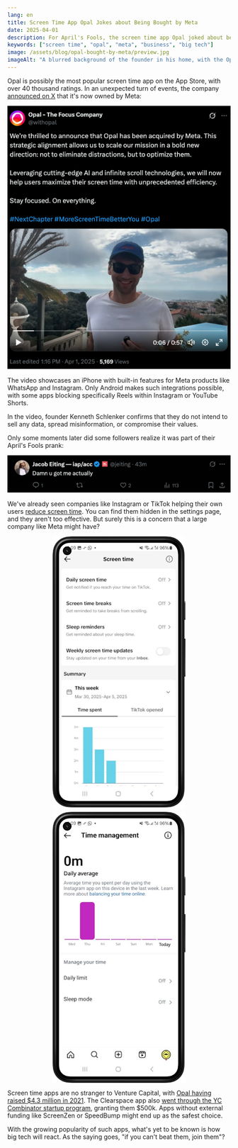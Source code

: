 ```yaml
---
lang: en
title: Screen Time App Opal Jokes about Being Bought by Meta
date: 2025-04-01
description: For April's Fools, the screen time app Opal joked about being bought by Meta. Is this something that could actually happen?
keywords: ["screen time", "opal", "meta", "business", "big tech"]
image: /assets/blog/opal-bought-by-meta/preview.jpg
imageAlt: "A blurred background of the founder in his home, with the Opal and Meta icons joined by a heart on the foreground, and the text: April's Fools edition"
---
```


Opal is possibly the most popular screen time app on the App Store, with over 40 thousand ratings. In an unexpected turn of events, the company [announced on X](https://x.com/withopal/status/1907029291239383401) that it's now owned by Meta:

[![A tweet from @withopal with the text: We’re thrilled to announce that Opal has been acquired by Meta. This strategic alignment allows us to scale our mission in a bold new direction: not to eliminate distractions, but to optimize them. Leveraging cutting-edge AI and infinite scroll technologies, we will now help users maximize their screen time with unprecedented efficiency. Stay focused. On everything. #NextChapter #MoreScreenTimeBetterYou #Opal](tweet.png)](https://x.com/withopal/status/1907029291239383401)

The video showcases an iPhone with built-in features for Meta products like WhatsApp and Instagram. Only Android makes such integrations possible, with some apps blocking specifically Reels within Instagram or YouTube Shorts.

In the video, founder Kenneth Schlenker confirms that they do not intend to sell any data, spread misinformation, or compromise their values.

Only some moments later did some followers realize it was part of their April's Fools prank:

![A tweet from @jeiting with the text: Damn u got me actually](tweet_reaction.png)

We've already seen companies like Instagram or TikTok helping their own users [reduce screen time](/en/blog/how-to-reduce-screen-time/). You can find them hidden in the settings page, and they aren't too effective. But surely this is a concern that a large company like Meta might have?

<style>
.screenshots {
  display: flex;
  gap: 10px;
  width: 100%;
  justify-content: center;
  align-items: center;
  flex-wrap: wrap;
}
.screenshot {
  display: block;
  max-width: 300px;
  min-width: 200px;
  width: 100%;
  height: auto;
  object-fit: contain;
}
</style>

<p>
  <div class="screenshots">
    <img class="screenshot" eleventy:widths="300" src="tiktok_screen_time_screenshot.jpg" alt="The TikTok settings tab for Screen Time">
    <img class="screenshot" eleventy:widths="300" src="instagram_time_management_screenshot.jpg" alt="The Instagram settings tab for Time Management">
  </div>
</p>

Screen time apps are no stranger to Venture Capital, with [Opal having raised $4.3 million in 2021](https://techcrunch.com/2021/01/26/opal-raises-4-3-million-for-its-digital-wellbeing-assistant-for-iphone/). The Clearspace app also [went through the YC Combinator startup program](https://www.ycombinator.com/companies/clearspace), granting them $500k. Apps without external funding like ScreenZen or SpeedBump might end up as the safest choice.

With the growing popularity of such apps, what's yet to be known is how big tech will react. As the saying goes, "if you can't beat them, join them"?
